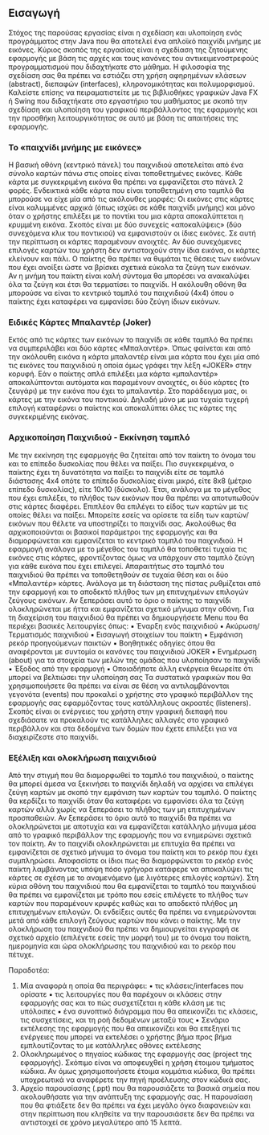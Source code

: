 ## Εισαγωγή
Στόχος της παρούσας εργασίας είναι η σχεδίαση και υλοποίηση ενός προγράμματος στην
Java που θα αποτελεί ένα απλοϊκό παιχνίδι μνήμης με εικόνες.
Κύριος σκοπός της εργασίας είναι η σχεδίαση της ζητούμενης εφαρμογής με βάση τις αρχές
και τους κανόνες του αντικειμενοστρεφούς προγραμματισμού που διδαχτήκατε στο μάθημα.
Η φιλοσοφία της σχεδίαση σας θα πρέπει να εστιάζει στη χρήση αφηρημένων κλάσεων
(abstract), διεπαφών (interfaces), κληρονομικότητας και πολυμορφισμού.
Καλείστε επίσης να πειραματιστείτε με τις βιβλιοθήκες γραφικών Java FX ή Swing που
διδαχτήκατε στο εργαστήριο του μαθήματος με σκοπό την σχεδίαση και υλοποίηση του
γραφικού περιβάλλοντος της εφαρμογής και την προσθήκη λειτουργικότητας σε αυτό με
βάση τις απαιτήσεις της εφαρμογής.

### Το «παιχνίδι μνήμης με εικόνες»
Η βασική οθόνη (κεντρικό πάνελ) του παιχνιδιού αποτελείται από ένα σύνολο καρτών πάνω
στις οποίες είναι τοποθετημένες εικόνες.
Κάθε κάρτα με συγκεκριμένη εικόνα θα πρέπει να εμφανίζεται στο πάνελ 2 φορές.
Ενδεικτικά κάθε κάρτα που είναι τοποθετημένη στο ταμπλό θα μπορούσε να είχε μία από τις
ακόλουθες μορφές:
Οι εικόνες στις κάρτες είναι καλυμμένες αρχικά (όπως ισχύει σε κάθε παιχνίδι μνήμης) και
μόνο όταν ο χρήστης επιλέξει με το ποντίκι του μια κάρτα αποκαλύπτεται η κρυμμένη
εικόνα.
Σκοπός είναι με δύο συνεχείς «αποκαλύψεις» (δύο συνεχόμενα κλικ του ποντικιού) να
εμφανιστούν οι ίδιες εικόνες. Σε αυτή την περίπτωση οι κάρτες παραμένουν ανοιχτές. Αν δύο
συνεχόμενες επιλογές καρτών του χρήστη δεν αντιστοιχούν στην ίδια εικόνα, οι κάρτες
κλείνουν και πάλι.
Ο παίκτης θα πρέπει να θυμάται τις θέσεις των εικόνων που έχει ανοίξει ώστε να βρίσκει
σχετικά εύκολα τα ζεύγη των εικόνων. Αν η μνήμη του παίκτη είναι καλή σύντομα θα
μπορέσει να ανακαλύψει όλα τα ζεύγη και έτσι θα τερματίσει το παιχνίδι. Η ακόλουθη οθόνη
θα μπορούσε να είναι το κεντρικό ταμπλό του παιχνιδιού (4x4) όπου ο παίκτης έχει
καταφέρει να εμφανίσει δύο ζεύγη ίδιων εικόνων.

### Ειδικές Κάρτες Μπαλαντέρ (Joker)

Εκτός από τις κάρτες των εικόνων το παιχνίδι σε κάθε ταμπλό θα πρέπει να συμπεριλάβει και
δύο κάρτες «Μπαλαντέρ». Όπως φαίνεται και από την ακόλουθη εικόνα η κάρτα μπαλαντέρ
είναι μια κάρτα που έχει μία από τις εικόνες του παιχνιδιού η οποία όμως γράφει την λέξη
«JOKER» στην κορυφή.
Εάν ο παίκτης απλά επιλέξει μια κάρτα «μπαλαντέρ» αποκαλύπτονται αυτόματα και
παραμένουν ανοιχτές, οι δύο κάρτες (το ζευγάρι) με την εικόνα που έχει το μπαλαντέρ. Στο
παράδειγμα μας, οι κάρτες με την εικόνα του ποντικιού. Δηλαδή μόνο με μια τυχαία τυχερή
επιλογή καταφέρνει ο παίκτης και αποκαλύπτει όλες τις κάρτες της συγκεκριμένης εικόνας.

### Αρχικοποίηση Παιχνιδιού - Εκκίνηση ταμπλό
Με την εκκίνηση της εφαρμογής θα ζητείται από τον παίκτη το όνομα του και το επίπεδο
δυσκολίας που θέλει να παίξει. Πιο συγκεκριμένα, ο παίκτης έχει τη δυνατότητα να παίξει το
παιχνίδι είτε σε ταμπλό διάστασης 4x4 οπότε το επίπεδο δυσκολίας είναι μικρό, είτε 8x8
(μέτριο επίπεδο δυσκολίας), είτε 10x10 (δύσκολο). Έτσι, ανάλογα με το μέγεθος που έχει
επιλέξει, το πλήθος των εικόνων που θα πρέπει να αποτυπωθούν στις κάρτες διαφέρει.
Επιπλέον θα επιλέγει το είδος των καρτών με τις οποίες θέλει να παίξει. Μπορείτε εσείς να
ορίσετε τα είδη των καρτών/εικόνων που θέλετε να υποστηρίζει το παιχνίδι σας.
Ακολούθως θα αρχικοποιούνται οι βασικοί παράμετροι της εφαρμογής και θα διαμορφώνεται
και εμφανίζεται το κεντρικό ταμπλό του παιχνιδιού. Η εφαρμογή ανάλογα με το μέγεθος του
ταμπλό θα τοποθετεί τυχαία τις εικόνες στις κάρτες, φροντίζοντας όμως να υπάρχουν στο
ταμπλό ζεύγη για κάθε εικόνα που έχει επιλεγεί. Απαραιτήτως στο ταμπλό του παιχνιδιού θα
πρέπει να τοποθετηθούν σε τυχαία θέση και οι δύο «Μπαλαντέρ» κάρτες.
Ανάλογα με τη διάσταση της πίστας ρυθμίζεται από την εφαρμογή και το αποδεκτό πλήθος
των μη επιτυχημένων επιλογών ζεύγους εικόνων. Αν ξεπεράσει αυτό το όριο ο παίκτης το
παιχνίδι ολοκληρώνεται με ήττα και εμφανίζεται σχετικό μήνυμα στην οθόνη.
Για τη διαχείριση του παιχνιδιού θα πρέπει να δημιουργήσετε Menu που θα περιέχει βασικές
λειτουργίες όπως:
▪ Έναρξη ενός παιχνιδιού
▪ Ακύρωση/Τερματισμός παιχνιδιού
▪ Εισαγωγή στοιχείων του παίκτη
▪ Εμφάνιση ρεκόρ προηγούμενων παικτών
▪ Βοηθητικές οδηγίες όπου θα αναφέρονται με συντομία οι κανόνες του παιχνιδιού
JOKER
▪ Ενημέρωση (about) για τα στοιχεία των μελών της ομάδας που υλοποίησαν το
παιχνίδι
▪ Έξοδος από την εφαρμογή
▪ Οποιαδήποτε άλλη ενέργεια θεωρείτε ότι μπορεί να βελτιώσει την υλοποίηση σας
Τα συστατικά γραφικών που θα χρησιμοποιήσετε θα πρέπει να είναι σε θέση να
αντιλαμβάνονται γεγονότα (events) που προκαλεί ο χρήστης στο γραφικό περιβάλλον της
εφαρμογής σας εφαρμόζοντας τους κατάλληλους ακροατές (listeners). Σκοπός είναι οι
ενέργειες του χρήστη στην γραφική διεπαφή που σχεδιάσατε να προκαλούν τις κατάλληλες
αλλαγές στο γραφικό περιβάλλον και στα δεδομένα των δομών που έχετε επιλέξει για να
διαχειρίζεστε στο παιχνίδι.
### Εξέλιξη και ολοκλήρωση παιχνιδιού
Από την στιγμή που θα διαμορφωθεί το ταμπλό του παιχνιδιού, ο παίκτης θα μπορεί άμεσα
να ξεκινήσει το παιχνίδι δηλαδή να αρχίσει να επιλέγει ζεύγη καρτών με σκοπό την
εμφάνιση των καρτών του ταμπλό.
Ο παίκτης θα κερδίζει το παιχνίδι όταν θα καταφέρει να εμφανίσει όλα τα ζεύγη καρτών
αλλά χωρίς να ξεπεράσει το πλήθος των μη επιτυχημένων προσπαθειών. Αν ξεπεράσει το
όριο αυτό το παιχνίδι θα πρέπει να ολοκληρώνεται με αποτυχία και να εμφανίζεται
κατάλληλο μήνυμα μέσα από το γραφικό περιβάλλον της εφαρμογής που να ενημερώνει
σχετικά τον παίκτη. Αν το παιχνίδι ολοκληρώνεται με επιτυχία θα πρέπει να εμφανίζεται σε
σχετικό μήνυμα το όνομα του παίκτη και το ρεκόρ που έχει συμπληρώσει. Αποφασίστε οι
ίδιοι πως θα διαμορφώνεται το ρεκόρ ενός παίκτη λαμβάνοντας υπόψη πόσο γρήγορα
κατάφερε να αποκαλύψει τις κάρτες σε σχέση με το αναμενόμενο (με λιγότερες επιλογές
καρτών).
Στη κύρια οθόνη του παιχνιδιού που θα εμφανίζεται το ταμπλό του παιχνιδιού θα πρέπει να
εμφανίζεται με τρόπο που εσείς επιλέγετε το πλήθος των καρτών που παραμένουν κρυφές
καθώς και το αποδεκτό πλήθος μη επιτυχημένων επιλογών. Οι ενδείξεις αυτές θα πρέπει να
ενημερώνονται μετά από κάθε επιλογή ζεύγους καρτών που κάνει ο παίκτης.
Με την ολοκλήρωση του παιχνιδιού θα πρέπει να δημιουργείται εγγραφή σε σχετικό αρχείο
(επιλέγετε εσείς την μορφή του) με το όνομα του παίκτη, ημερομηνία και ώρα ολοκλήρωσης
του παιχνιδιού και το ρεκόρ που πέτυχε.







Παραδοτέα:
1. Μία αναφορά η οποία θα περιγράφει:
▪ τις κλάσεις/interfaces που ορίσατε
▪ τις λειτουργίες που θα παρέχουν οι κλάσεις στην εφαρμογής σας και το πώς
συσχετίζεται η κάθε κλάση με τις υπόλοιπες
▪ ένα συνοπτικό διάγραμμα που θα απεικονίζει τις κλάσεις, τις συσχετίσεις, και τη ροή
δεδομένων μεταξύ τους
▪ Σενάριο εκτέλεσης της εφαρμογής που θα απεικονίζει και θα επεξηγεί τις ενέργειες
που μπορεί να εκτελέσει ο χρήστης βήμα προς βήμα εμπλουτίζοντας το με
κατάλληλες οθόνες εκτέλεσης
2. Ολοκληρωμένος ο πηγαίος κώδικας της εφαρμογής σας (project της εφαρμογής).
Σκόπιμο είναι να αποφευχθεί η χρήση έτοιμου τμήματος κώδικα. Αν όμως
χρησιμοποιήσετε έτοιμα κομμάτια κώδικα, θα πρέπει υποχρεωτικά να αναφέρετε την
πηγή προέλευσης στον κώδικά σας.
3. Αρχείο παρουσίασης (.ppt) που θα παρουσιάζετε τα βασικά σημεία που ακολουθήσατε
για την ανάπτυξη της εφαρμογής σας. Η παρουσίαση που θα φτιάξετε δεν θα πρέπει να
έχει μεγάλο όγκο διαφανειών και στην περίπτωση που κληθείτε να την παρουσιάσετε δεν
θα πρέπει να αντιστοιχεί σε χρόνο μεγαλύτερο από 15 λεπτά.
